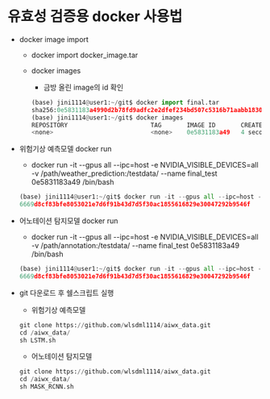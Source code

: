 # 유효성 검증용 docker 사용법

- docker image import
    - docker import docker_image.tar
    - docker images
        - 금방 올린 image의 id 확인
        
        ```python
        (base) jini1114@user1:~/git$ docker import final.tar
        sha256:0e5831183a4990d2b78fd9adfc2e2dfef234bd507c5316b71aabb18306e6512b
        (base) jini1114@user1:~/git$ docker images
        REPOSITORY                       TAG       IMAGE ID       CREATED         SIZE
        <none>                           <none>    0e5831183a49   4 seconds ago   8.74GB
        ```
        
- 위험기상 예측모델 docker run
    - docker run -it --gpus all --ipc=host -e NVIDIA_VISIBLE_DEVICES=all -v /path/weather_prediction:/testdata/ --name final_test 0e5831183a49  /bin/bash
    
    ```python
    (base) jini1114@user1:~/git$ docker run -it --gpus all --ipc=host -e NVIDIA_VISIBLE_DEVICES=all -v /mnt/ai-nas02/WORK/jini1114/proof_of_validity/weather_prediction:/testdata/ --name final_test 0e5831183a49  /bin/bash
    6669d8cf83bfe8053021e7d6f91b43d7d5f30ac1855616829e30047292b9546f
    ```
- 어노테이션 탐지모델 docker run
    - docker run -it --gpus all --ipc=host -e NVIDIA_VISIBLE_DEVICES=all -v /path/annotation:/testdata/ --name final_test 0e5831183a49  /bin/bash

    ```python
    (base) jini1114@user1:~/git$ docker run -it --gpus all --ipc=host -e NVIDIA_VISIBLE_DEVICES=all -v /mnt/ai-nas02/WORK/jini1114/proof_of_validity/weather_prediction:/testdata/ --name final_test 0e5831183a49  /bin/bash
    6669d8cf83bfe8053021e7d6f91b43d7d5f30ac1855616829e30047292b9546f
    ```

- git 다운로드 후 쉘스크립트 실행
    - 위험기상 예측모델
    
    ```python
    git clone https://github.com/wlsdml1114/aiwx_data.git
    cd /aiwx_data/
    sh LSTM.sh
    ```
    
    - 어노테이션 탐지모델
    
    ```python
    git clone https://github.com/wlsdml1114/aiwx_data.git
    cd /aiwx_data/
    sh MASK_RCNN.sh
    ```
